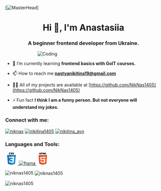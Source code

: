 [![MasterHead](https://visme.co/blog/wp-content/uploads/2020/03/animation-software-header-wide.gif)]
<h1 align="center">Hi 👋, I'm Anastasiia</h1>
<h3 align="center">A beginner frontend developer from Ukraine.</h3>

<img align="right" alt="Coding" width="400" src="https://res.cloudinary.com/practicaldev/image/fetch/s--jbblUf9N--/c_limit%2Cf_auto%2Cfl_progressive%2Cq_66%2Cw_880/https://dev-to-uploads.s3.amazonaws.com/uploads/articles/twxlvixc93j8vmm4zp53.gif">

<p align="left"> <a href="https://twitter.com/" target="blank"><img src="https://img.shields.io/twitter/follow/?logo=twitter&style=for-the-badge" alt="" /></a> </p>


- 🌱 I’m currently learning **frontend basics with GoIT courses.**

- 📫 How to reach me **nastyanikitina19@gmail.com**

- 👨‍💻 All of my projects are available at [https://github.com/NikNas1405](https://github.com/NikNas1405)

- ⚡ Fun fact **I think I am a funny person. But not everyone will understand my jokes.** 

<h3 align="left">Connect with me:</h3> 

<p align="left">
<a href="https://linkedin.com/in/niknas" target="blank"><img align="center" src="https://raw.githubusercontent.com/rahuldkjain/github-profile-readme-generator/master/src/images/icons/Social/linked-in-alt.svg" alt="niknas" height="30" width="40" /></a>
<a href="https://fb.com/nikitina1405" target="blank"><img align="center" src="https://raw.githubusercontent.com/rahuldkjain/github-profile-readme-generator/master/src/images/icons/Social/facebook.svg" alt="nikitina1405" height="30" width="40" /></a>
<a href="https://instagram.com/nikitina_avn" target="blank"><img align="center" src="https://raw.githubusercontent.com/rahuldkjain/github-profile-readme-generator/master/src/images/icons/Social/instagram.svg" alt="nikitina_avn" height="30" width="40" /></a>
</p>
<h3 align="left">Languages and Tools:</h3>
<p align="left"> <a href="https://www.w3schools.com/css/" target="_blank" rel="noreferrer"> <img src="https://raw.githubusercontent.com/devicons/devicon/master/icons/css3/css3-original-wordmark.svg" alt="css3" width="40" height="40"/> </a> <a href="https://www.figma.com/" target="_blank" rel="noreferrer"> <img src="https://www.vectorlogo.zone/logos/figma/figma-icon.svg" alt="figma" width="40" height="40"/> </a> <a href="https://www.w3.org/html/" target="_blank" rel="noreferrer"> <img src="https://raw.githubusercontent.com/devicons/devicon/master/icons/html5/html5-original-wordmark.svg" alt="html5" width="40" height="40"/> </a> </p>

<p><img align="left" src="https://github-readme-stats.vercel.app/api/top-langs?username=niknas1405&show_icons=true&locale=en&layout=compact" alt="niknas1405" /></p>

<p>&nbsp;<img align="center" src="https://github-readme-stats.vercel.app/api?username=niknas1405&show_icons=true&locale=en" alt="niknas1405" /></p>

<p><img align="center" src="https://github-readme-streak-stats.herokuapp.com/?user=niknas1405&" alt="niknas1405" /></p>
